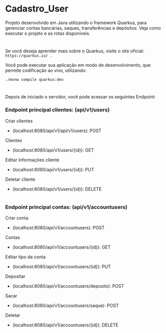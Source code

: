 # Cadastro_User

Projeto desenvolvido em Java utilizando o framework Quarkus, para gerenciar contas bancárias, saques, transferências e depósitos. Veja como executar o projeto e as rotas disponíveis.
#
Se você deseja aprender mais sobre o Quarkus, visite o site oficial: `https://quarkus.io/ .`

Você pode executar sua aplicação em modo de desenvolvimento, que permite codificação ao vivo, utilizando:

`./mvnw compile quarkus:dev`
#
Depois de iniciado o servidor, você pode acessar os seguintes Endpoint:

 <h3>Endpoint principal clientes: (api/v1/users)</h3>

Criar clientes 
* (localhost:8080/api/v1/api/v1/users): POST

Clientes
* (localhost:8080/api/v1/users/{id}): GET

Editar informações cliente 
* (localhost:8080/api/v1/users/{id}): PUT

Deletar cliente 
* (localhost:8080/api/v1/users/{id}): DELETE

#
<h3>Endpoint principal contas: (api/v1/accountusers)</h3>

Criar conta
* (localhost:8080/api/v1/accountusers): POST

Contas
* (localhost:8080/api/v1/accountusers/{id}): GET

Editar tipo da conta 
* (localhost:8080/api/v1/accountusers/{id}): PUT

Depositar
* (localhost:8080/api/v1/accountusers/deposito): POST

Sacar
* (localhost:8080/api/v1/accountusers/saque): POST

Deletar
* (localhost:8080/api/v1/accountusers/{id}): DELETE


